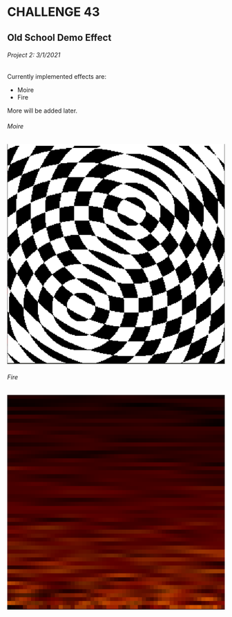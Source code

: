 # CHALLENGE 43
## Old School Demo Effect
###### Project 2: 3/1/2021

Currently implemented effects are:
- Moire
- Fire

More will be added later.

###### Moire
![Moire image](/ChallengesFolder/43-OldSchoolDemoEffect/Python/MoireImage.png)

###### Fire
![Fire image](/ChallengesFolder/43-OldSchoolDemoEffect/Python/FireImage.png)
